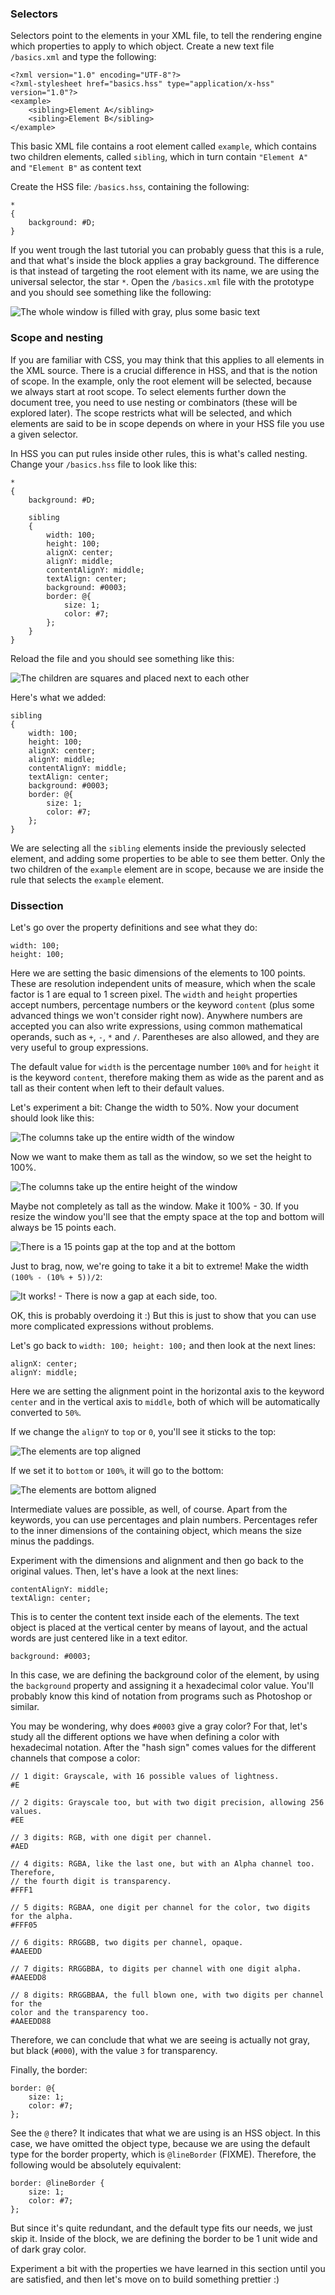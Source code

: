 ### Selectors

Selectors point to the elements in your XML file, to tell the rendering engine
which properties to apply to which object. Create a new text file `/basics.xml`
and type the following:

	<?xml version="1.0" encoding="UTF-8"?>
	<?xml-stylesheet href="basics.hss" type="application/x-hss" version="1.0"?>
	<example>
		<sibling>Element A</sibling>
		<sibling>Element B</sibling>
	</example>

This basic XML file contains a root element called `example`, which contains two
children elements, called `sibling`, which in turn contain `"Element A"` and
`"Element B"` as content text

Create the HSS file: `/basics.hss`, containing the following:

	*
	{
		background: #D;
	}

If you went trough the last tutorial you can probably guess that this is a rule,
and that what's inside the block applies a gray background. The difference is
that instead of targeting the root element with its name, we are using the
universal selector, the star `*`. Open the `/basics.xml` file with the prototype
and you should see something like the following:

![The whole window is filled with gray, plus some basic text](2001.jpg)

### Scope and nesting

If you are familiar with CSS, you may think that this applies to all elements in
the XML source. There is a crucial difference in HSS, and that is the notion of
scope. In the example, only the root element will be selected, because we always
start at root scope. To select elements further down the document tree, you need
to use nesting or combinators (these will be explored later). The scope
restricts what will be selected, and which elements are said to be in scope
depends on where in your HSS file you use a given selector.

In HSS you can put rules inside other rules, this is what's called nesting.
Change your `/basics.hss` file to look like this:

	*
	{
		background: #D;

		sibling
		{
			width: 100;
			height: 100;
			alignX: center;
			alignY: middle;
			contentAlignY: middle;
			textAlign: center;
			background: #0003;
			border: @{
				size: 1;
				color: #7;
			};
		}
	}

Reload the file and you should see something like this:

![The children are squares and placed next to each other](2002.jpg)

Here's what we added:

	sibling
	{
		width: 100;
		height: 100;
		alignX: center;
		alignY: middle;
		contentAlignY: middle;
		textAlign: center;
		background: #0003;
		border: @{
			size: 1;
			color: #7;
		};
	}

We are selecting all the `sibling` elements inside the previously selected
element, and adding some properties to be able to see them better. Only the two
children of the `example` element are in scope, because we are inside the rule
that selects the `example` element.

### Dissection

Let's go over the property definitions and see what they do:

	width: 100;
	height: 100;

Here we are setting the basic dimensions of the elements to 100 points. These
are resolution independent units of measure, which when the scale factor is 1
are equal to 1 screen pixel. The `width` and `height` properties accept
numbers, percentage numbers or the keyword `content` (plus some advanced things
we won't consider right now). Anywhere numbers are accepted you can also write
expressions, using common mathematical operands, such as `+`, `-`, `*` and `/`.
Parentheses are also allowed, and they are very useful to group expressions.

The default value for `width` is the percentage number `100%` and for `height`
it is the keyword `content`, therefore making them as wide as the parent and as
tall as their content when left to their default values.

Let's experiment a bit: Change the width to 50%. Now your document should look
like this:

![The columns take up the entire width of the window](2003.jpg)

Now we want to make them as tall as the window, so we set the height to 100%.

![The columns take up the entire height of the window](2004.jpg)

Maybe not completely as tall as the window. Make it 100% - 30. If you resize the
window you'll see that the empty space at the top and bottom will always be 15
points each.

![There is a 15 points gap at the top and at the bottom](2005.jpg)

Just to brag, now, we're going to take it a bit to extreme! Make the width
`(100% - (10% + 5))/2`:

![It works! - There is now a gap at each side, too.](2006.jpg)

OK, this is probably overdoing it :) But this is just to show that you can use
more complicated expressions without problems.

Let's go back to `width: 100; height: 100;` and then look at the next lines:

	alignX: center;
	alignY: middle;

Here we are setting the alignment point in the horizontal axis to the keyword
`center` and in the vertical axis to `middle`, both of which will be
automatically converted to `50%`.

If we change the `alignY` to `top` or `0`, you'll see it sticks to the top:

![The elements are top aligned](2007.jpg)

If we set it to `bottom` or `100%`, it will go to the bottom:

![The elements are bottom aligned](2008.jpg)

Intermediate values are possible, as well, of course. Apart from the keywords,
you can use percentages and plain numbers. Percentages refer to the inner
dimensions of the containing object, which means the size minus the paddings.

Experiment with the dimensions and alignment and then go back to the original
values. Then, let's have a look at the next lines:

	contentAlignY: middle;
	textAlign: center;

This is to center the content text inside each of the elements. The text object
is placed at the vertical center by means of layout, and the actual words are
just centered like in a text editor.

	background: #0003;

In this case, we are defining the background color of the element, by using the
`background` property and assigning it a hexadecimal color value. You'll
probably know this kind of notation from programs such as Photoshop or similar.

You may be wondering, why does `#0003` give a gray color? For that, let's study
all the different options we have when defining a color with hexadecimal
notation. After the "hash sign" comes values for the different channels that
compose a color:

	// 1 digit: Grayscale, with 16 possible values of lightness.
	#E

	// 2 digits: Grayscale too, but with two digit precision, allowing 256 values.
	#EE

	// 3 digits: RGB, with one digit per channel.
	#AED

	// 4 digits: RGBA, like the last one, but with an Alpha channel too. Therefore,
	// the fourth digit is transparency.
	#FFF1

	// 5 digits: RGBAA, one digit per channel for the color, two digits for the alpha.
	#FFF05

	// 6 digits: RRGGBB, two digits per channel, opaque.
	#AAEEDD

	// 7 digits: RRGGBBA, to digits per channel with one digit alpha.
	#AAEEDD8

	// 8 digits: RRGGBBAA, the full blown one, with two digits per channel for the
	color and the transparency too.
	#AAEEDD88

Therefore, we can conclude that what we are seeing is actually not gray, but
black (`#000`), with the value `3` for transparency.

Finally, the border:

	border: @{
		size: 1;
		color: #7;
	};

See the `@` there? It indicates that what we are using is an HSS object. In this
case, we have omitted the object type, because we are using the default type for
the border property, which is `@lineBorder` (FIXME). Therefore, the following
would be absolutely equivalent:

	border: @lineBorder {
		size: 1;
		color: #7;
	};

But since it's quite redundant, and the default type fits our needs, we just
skip it. Inside of the block, we are defining the border to be 1 unit wide and
of dark gray color.

Experiment a bit with the properties we have learned in this section until you
are satisfied, and then let's move on to build something prettier :)
